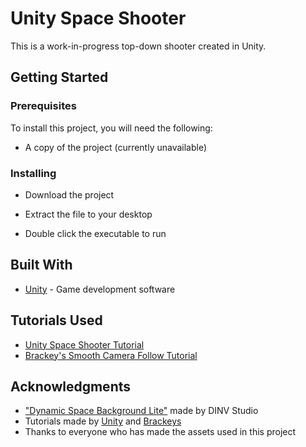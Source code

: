 # Unity Space Shooter

This is a work-in-progress top-down shooter created in Unity.

## Getting Started

### Prerequisites

To install this project, you will need the following:

* A copy of the project (currently unavailable)

### Installing

* Download the project
* Extract the file to your desktop

* Double click the executable to run

## Built With

* [Unity](https://unity3d.com/) - Game development software

## Tutorials Used

* [Unity Space Shooter Tutorial](https://unity3d.com/learn/tutorials/s/space-shooter-tutorial/)
* [Brackey's Smooth Camera Follow Tutorial](https://www.youtube.com/watch?v=MFQhpwc6cKE/)

## Acknowledgments

* ["Dynamic Space Background Lite"](https://assetstore.unity.com/packages/2d/textures-materials/dynamic-space-background-lite-104606) made by DINV Studio
* Tutorials made by [Unity](https://unity3d.com/) and [Brackeys](https://www.youtube.com/channel/UCYbK_tjZ2OrIZFBvU6CCMiA/)
* Thanks to everyone who has made the assets used in this project


